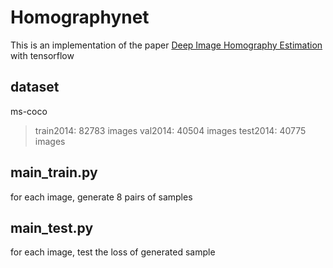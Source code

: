 # Homographynet
This is an implementation of the paper [Deep Image Homography Estimation](https://arxiv.org/pdf/1606.03798.pdf) with tensorflow

## dataset
ms-coco
> train2014: 82783 images
> val2014: 40504 images
> test2014: 40775 images

## main_train.py
for each image, generate 8 pairs of samples

## main_test.py
for each image, test the loss of generated sample